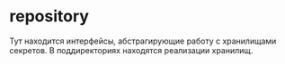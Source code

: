 repository
=========================

Тут находится интерфейсы, абстрагирующие работу с хранилищами секретов.
В поддиректориях находятся реализации хранилищ.
